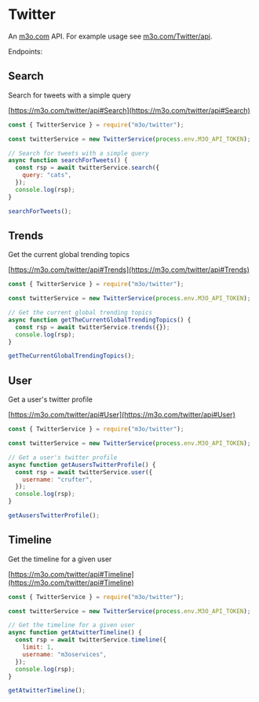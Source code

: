 # Twitter

An [m3o.com](https://m3o.com) API. For example usage see [m3o.com/Twitter/api](https://m3o.com/Twitter/api).

Endpoints:

## Search

Search for tweets with a simple query

[https://m3o.com/twitter/api#Search](https://m3o.com/twitter/api#Search)

```js
const { TwitterService } = require("m3o/twitter");

const twitterService = new TwitterService(process.env.M3O_API_TOKEN);

// Search for tweets with a simple query
async function searchForTweets() {
  const rsp = await twitterService.search({
    query: "cats",
  });
  console.log(rsp);
}

searchForTweets();
```

## Trends

Get the current global trending topics

[https://m3o.com/twitter/api#Trends](https://m3o.com/twitter/api#Trends)

```js
const { TwitterService } = require("m3o/twitter");

const twitterService = new TwitterService(process.env.M3O_API_TOKEN);

// Get the current global trending topics
async function getTheCurrentGlobalTrendingTopics() {
  const rsp = await twitterService.trends({});
  console.log(rsp);
}

getTheCurrentGlobalTrendingTopics();
```

## User

Get a user's twitter profile

[https://m3o.com/twitter/api#User](https://m3o.com/twitter/api#User)

```js
const { TwitterService } = require("m3o/twitter");

const twitterService = new TwitterService(process.env.M3O_API_TOKEN);

// Get a user's twitter profile
async function getAusersTwitterProfile() {
  const rsp = await twitterService.user({
    username: "crufter",
  });
  console.log(rsp);
}

getAusersTwitterProfile();
```

## Timeline

Get the timeline for a given user

[https://m3o.com/twitter/api#Timeline](https://m3o.com/twitter/api#Timeline)

```js
const { TwitterService } = require("m3o/twitter");

const twitterService = new TwitterService(process.env.M3O_API_TOKEN);

// Get the timeline for a given user
async function getAtwitterTimeline() {
  const rsp = await twitterService.timeline({
    limit: 1,
    username: "m3oservices",
  });
  console.log(rsp);
}

getAtwitterTimeline();
```

